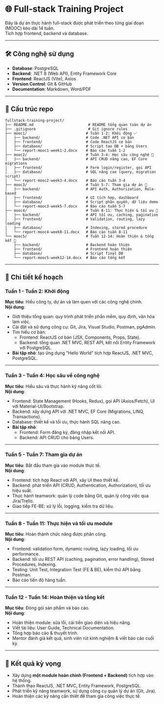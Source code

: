 # 🌐 Full-stack Training Project

Đây là dự án thực hành full-stack được phát triển theo từng giai đoạn (MOOC) kéo dài 14 tuần.    
Tích hợp frontend, backend và database.  


---

## 🛠️ Công nghệ sử dụng
- **Database**: PostgreSQL  
- **Backend**: .NET 8 (Web API), Entity Framework Core  
- **Frontend**: ReactJS (Vite), Axios  
- **Version Control**: Git & GitHub  
- **Documentation**: Markdown, Word/PDF  

---

## 📂 Cấu trúc repo

```
fullstack-training-project/
├── README.md                         # README tổng quan toàn dự án
├── .gitignore                        # Git ignore rules
├── mooc1/                           # Tuần 1-2: Khởi động ✅
│   ├── backend/                     # Code .NET API cơ bản
│   ├── frontend/                    # Code ReactJS cơ bản
│   ├── database/                    # Script tạo DB + bảng Users
│   └── report-mooc1-week1-2.docx    # Báo cáo tuần 1-2
├── mooc2/                           # Tuần 3-4: Học sâu công nghệ 🔄
│   ├── backend/                     # API CRUD nâng cao, EF Core migrations
│   ├── frontend/                    # Form login/register, gọi API
│   ├── database/                    # SQL nâng cao (query, migration script)
│   └── report-mooc2-week3-4.docx    # Báo cáo tuần 3-4
├── mooc3/                           # Tuần 5-7: Tham gia dự án 📅
│   ├── backend/                     # API Auth, Authorization, Role-based
│   ├── frontend/                    # UI tích hợp, dashboard
│   ├── database/                    # Script phân quyền, dữ liệu demo
│   └── report-mooc3-week5-7.docx    # Báo cáo tuần 5-7
├── mooc4/                           # Tuần 8-11: Thực hiện & tối ưu 📅
│   ├── backend/                     # API tối ưu, caching, pagination
│   ├── frontend/                    # Validation, routing, lazy loading
│   ├── database/                    # Indexing, stored procedure
│   └── report-mooc4-week8-11.docx   # Báo cáo tuần 8-11
└── mooc5/                           # Tuần 12-14: Hoàn thiện & tổng kết 📅
    ├── backend/                     # Backend hoàn thiện
    ├── frontend/                    # Frontend hoàn thiện
    ├── database/                    # Script final DB
    └── report-mooc5-week12-14.docx  # Báo cáo tổng kết
```

---

## 📅 Chi tiết kế hoạch

### Tuần 1 - Tuần 2: Khởi động
**Mục tiêu**: Hiểu công ty, dự án và làm quen với các công nghệ chính.  
**Nội dung**:
- Giới thiệu tổng quan: quy trình phát triển phần mềm, quy định, văn hóa làm việc.  
- Cài đặt và sử dụng công cụ: Git, Jira, Visual Studio, Postman, pgAdmin.  
- Tìm hiểu cơ bản:
  - Frontend: ReactJS cơ bản (JSX, Components, Props, State).  
  - Backend: tổng quan .NET MVC, REST API, kết nối Entity Framework với PostgreSQL.  
- **Bài tập nhỏ**: tạo ứng dụng "Hello World" tích hợp ReactJS, .NET MVC, PostgreSQL.  

---

### Tuần 3 - Tuần 4: Học sâu về công nghệ
**Mục tiêu**: Hiểu sâu và thực hành kỹ năng cốt lõi.  
**Nội dung**:
- Frontend: State Management (Hooks, Redux), gọi API (Axios/Fetch), UI với Material-UI/Bootstrap.  
- Backend: xây dựng API với .NET MVC, EF Core (Migrations, LINQ, Transactions).  
- Database: thiết kế và tối ưu, thực hành SQL nâng cao.  
- **Bài tập nhỏ**:
  - Frontend: Form đăng ký, đăng nhập kết nối API.  
  - Backend: API CRUD cho bảng Users.  

---

### Tuần 5 - Tuần 7: Tham gia dự án
**Mục tiêu**: Bắt đầu tham gia vào module thực tế.  
**Nội dung**:
- Frontend: tích hợp React với API, xây UI theo thiết kế.  
- Backend: phát triển API (CRUD, Authentication, Authorization), tối ưu hiệu suất.  
- Thực hành teamwork: quản lý code bằng Git, quản lý công việc qua Jira/Trello.  
- Giao tiếp FE-BE: xử lý lỗi, logging, kiểm tra dữ liệu.  

---

### Tuần 8 - Tuần 11: Thực hiện và tối ưu module
**Mục tiêu**: Hoàn thành chức năng được phân công.  
**Nội dung**:
- Frontend: validation form, dynamic routing, lazy loading, tối ưu performance.  
- Backend: tối ưu REST API (caching, pagination, error handling), Stored Procedures, Indexing.  
- Testing: Unit Test, Integration Test (FE & BE), kiểm thử API bằng Postman.  
- Báo cáo tiến độ hàng tuần.  

---

### Tuần 12 - Tuần 14: Hoàn thiện và tổng kết
**Mục tiêu**: Đóng gói sản phẩm và báo cáo.  
**Nội dung**:
- Hoàn thiện module: sửa lỗi, cải tiến giao diện và hiệu năng.  
- Viết tài liệu: User Guide, Technical Documentation.  
- Tổng hợp báo cáo & thuyết trình.  
- Mentor đánh giá kết quả, sinh viên rút kinh nghiệm & viết báo cáo cuối kỳ.  

---

## 🎯 Kết quả kỳ vọng
- Xây dựng **một module hoàn chỉnh (Frontend + Backend)** tích hợp vào hệ thống.  
- Thành thạo ReactJS, .NET MVC, Entity Framework, PostgreSQL.  
- Phát triển kỹ năng teamwork, sử dụng công cụ quản lý dự án (Git, Jira).  
- Hoàn thiện các kỹ năng cần thiết để tham gia công việc thực tế.  
